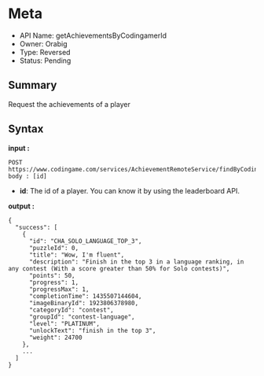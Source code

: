 # Meta
  - API Name: getAchievementsByCodingamerId
  - Owner: Orabig
  - Type: Reversed
  - Status: Pending
  

## Summary
Request the achievements of a player

## Syntax

__input :__
```
POST https://www.codingame.com/services/AchievementRemoteService/findByCodingamerId
body : [id]
```
  - **id**: The id of a player. You can know it by using the leaderboard API.

__output :__
```
{
  "success": [
    {
      "id": "CHA_SOLO_LANGUAGE_TOP_3",
      "puzzleId": 0,
      "title": "Wow, I'm fluent",
      "description": "Finish in the top 3 in a language ranking, in any contest (With a score greater than 50% for Solo contests)",
      "points": 50,
      "progress": 1,
      "progressMax": 1,
      "completionTime": 1435507144604,
      "imageBinaryId": 1923806378980,
      "categoryId": "contest",
      "groupId": "contest-language",
      "level": "PLATINUM",
      "unlockText": "finish in the top 3",
      "weight": 24700
    },
    ...
  ]
}	
```
